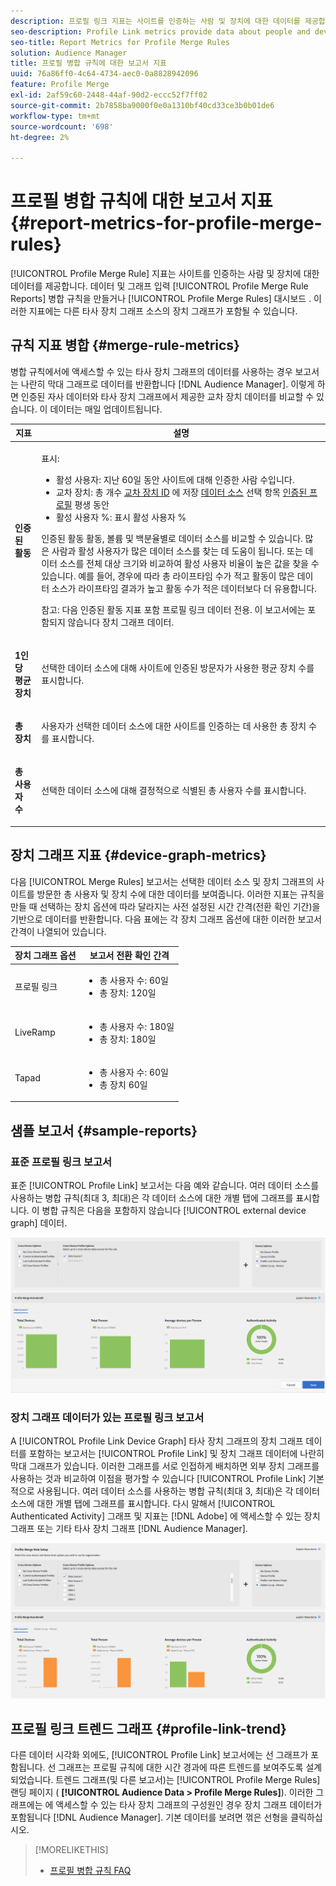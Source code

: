```yaml
---
description: 프로필 링크 지표는 사이트를 인증하는 사람 및 장치에 대한 데이터를 제공합니다. 프로필 링크 의 데이터 및 그래프는 병합 규칙을 만들거나 프로필 병합 규칙 대시보드에서 기존 규칙을 클릭할 때 동적으로 업데이트됩니다. 이러한 지표에는 다른 타사 장치 그래프 소스의 장치 그래프가 포함될 수 있습니다.
seo-description: Profile Link metrics provide data about people and devices that authenticate to your site. The data and graphs in Profile Link update dynamically as you create a merge rules or when you click an existing rule from the Profile Merge Rules dashboard. These metrics can include device graph from other third-party device graph sources.
seo-title: Report Metrics for Profile Merge Rules
solution: Audience Manager
title: 프로필 병합 규칙에 대한 보고서 지표
uuid: 76a86ff0-4c64-4734-aec0-0a8828942096
feature: Profile Merge
exl-id: 2af59c60-2448-44af-90d2-eccc52f7ff02
source-git-commit: 2b7858ba9000f0e0a1310bf40cd33ce3b0b01de6
workflow-type: tm+mt
source-wordcount: '698'
ht-degree: 2%

---
```


# 프로필 병합 규칙에 대한 보고서 지표 {#report-metrics-for-profile-merge-rules}

[!UICONTROL Profile Merge Rule] 지표는 사이트를 인증하는 사람 및 장치에 대한 데이터를 제공합니다. 데이터 및 그래프 입력 [!UICONTROL Profile Merge Rule Reports] 병합 규칙을 만들거나 [!UICONTROL Profile Merge Rules] 대시보드 . 이러한 지표에는 다른 타사 장치 그래프 소스의 장치 그래프가 포함될 수 있습니다.

## 규칙 지표 병합 {#merge-rule-metrics}

병합 규칙에서에 액세스할 수 있는 타사 장치 그래프의 데이터를 사용하는 경우 보고서는 나란히 막대 그래프로 데이터를 반환합니다 [!DNL Audience Manager]. 이렇게 하면 인증된 자사 데이터와 타사 장치 그래프에서 제공한 교차 장치 데이터를 비교할 수 있습니다. 이 데이터는 매일 업데이트됩니다.

<table id="table_A7FB2F9804F84AC8A6DD05C0E6EE7555"> 
 <thead> 
  <tr> 
   <th colname="col1" class="entry"> 지표 </th> 
   <th colname="col2" class="entry"> 설명 </th> 
  </tr> 
 </thead>
 <tbody> 
  <tr> 
   <td colname="col1"> <p> <b><span class="wintitle"> 인증된 활동</span></b> </p> </td> 
   <td colname="col2"> <p>표시: </p> 
    <ul id="ul_7F7373919A4A49028EF4BF7B28D9F8E9"> 
     <li id="li_FE2F93C496D64ED8928B3E522C9585EA"> <span class="wintitle"> 활성 사용자</span>: 지난 60일 동안 사이트에 대해 인증한 사람 수입니다. </li> 
     <li id="li_60CFD26EE68B442683C0ED5FED1A79C8"> <span class="wintitle"> 교차 장치</span>: 총 개수 <a href="merge-rules-start.md#create-data-source"> 교차 장치 ID</a> 에 저장 <a href="https://experienceleague.adobe.com/docs/audience-manager/user-guide/features/data-sources/manage-datasources.html"> 데이터 소스</a> 선택 항목 <a href="merge-rule-definitions.md"> 인증된 프로필</a> 평생 동안 </li> 
     <li id="li_F2F07B6A326C4A18B79A0CF2C47D9677"> <span class="wintitle"> 활성 사용자 %</span>: 표시 <span class="wintitle"> 활성 사용자</span> % </li> 
    </ul> <p> <span class="wintitle"> 인증된 활동</span> 활동, 볼륨 및 백분율별로 데이터 소스를 비교할 수 있습니다. 많은 사람과 활성 사용자가 많은 데이터 소스를 찾는 데 도움이 됩니다. 또는 데이터 소스를 전체 대상 크기와 비교하여 활성 사용자 비율이 높은 값을 찾을 수 있습니다. 예를 들어, 경우에 따라 총 라이프타임 수가 적고 활동이 많은 데이터 소스가 라이프타임 결과가 높고 활동 수가 적은 데이터보다 더 유용합니다. </p> <p> <p>참고: 다음 <span class="wintitle"> 인증된 활동</span> 지표 포함 <span class="wintitle"> 프로필 링크</span> 데이터 전용. 이 보고서에는 포함되지 않습니다 <span class="wintitle"> 장치 그래프</span> 데이터. </p> </p> </td> 
  </tr> 
  <tr> 
   <td colname="col1"> <p> <b><span class="wintitle"> 1인당 평균 장치</span></b> </p> </td> 
   <td colname="col2"> <p> 선택한 데이터 소스에 대해 사이트에 인증된 방문자가 사용한 평균 장치 수를 표시합니다. </p> </td> 
  </tr> 
  <tr> 
   <td colname="col1"> <p> <b><span class="wintitle"> 총 장치</span></b> </p> </td> 
   <td colname="col2"> <p>사용자가 선택한 데이터 소스에 대한 사이트를 인증하는 데 사용한 총 장치 수를 표시합니다. </p> </td> 
  </tr> 
  <tr> 
   <td colname="col1"> <p> <b><span class="wintitle"> 총 사용자 수</span></b> </p> </td> 
   <td colname="col2"> <p>선택한 데이터 소스에 대해 결정적으로 식별된 총 사용자 수를 표시합니다. </p> </td> 
  </tr> 
 </tbody> 
</table>

## 장치 그래프 지표 {#device-graph-metrics}

다음 [!UICONTROL Merge Rules] 보고서는 선택한 데이터 소스 및 장치 그래프의 사이트를 방문한 총 사용자 및 장치 수에 대한 데이터를 보여줍니다. 이러한 지표는 규칙을 만들 때 선택하는 장치 옵션에 따라 달라지는 사전 설정된 시간 간격(전환 확인 기간)을 기반으로 데이터를 반환합니다. 다음 표에는 각 장치 그래프 옵션에 대한 이러한 보고서 간격이 나열되어 있습니다.

<table id="table_038983EBC71F4A55BBCA99212AC5DEE6"> 
 <thead> 
  <tr> 
   <th colname="col1" class="entry"> 장치 그래프 옵션 </th> 
   <th colname="col2" class="entry"> 보고서 전환 확인 간격 </th> 
  </tr>
 </thead>
 <tbody> 
  <tr> 
   <td colname="col1"> <p><span class="wintitle"> 프로필 링크</span> </p> </td> 
   <td colname="col2"> <p> 
     <ul id="ul_B2FF2341573840549FFB96579F537082"> 
      <li id="li_B37323C2F2434F41B407500AC5C15447">총 사용자 수: 60일 </li> 
      <li id="li_08D911224A60418BBB3CFB4E70CE73D4">총 장치: 120일 </li> 
     </ul> </p> </td> 
  </tr> 
  <tr> 
   <td colname="col1"> <p><span class="wintitle"> LiveRamp</span> </p> </td> 
   <td colname="col2"> <p> 
     <ul id="ul_2772F3AD7E1440789B635794ECDE8DFB"> 
      <li id="li_1432363829D64615B1D349A3722D6268">총 사용자 수: 180일 </li> 
      <li id="li_D5C0E3CE92524B54BBD36C73A326292B">총 장치: 180일 </li> 
     </ul> </p> </td> 
  </tr> 
  <tr> 
   <td colname="col1"> <p><span class="wintitle"> Tapad</span> </p> </td> 
   <td colname="col2"> <p> 
     <ul id="ul_274529DB58E6442E95C6AD89BECB1362"> 
      <li id="li_67102211A72A4E47AACFE5E369793C17">총 사용자 수: 60일 </li> 
      <li id="li_3E8F3DA6A7B5487895A626674DA363A5">총 장치 60일 </li> 
     </ul> </p> </td> 
  </tr> 
 </tbody> 
</table>

## 샘플 보고서 {#sample-reports}

### 표준 프로필 링크 보고서

표준 [!UICONTROL Profile Link] 보고서는 다음 예와 같습니다. 여러 데이터 소스를 사용하는 병합 규칙(최대 3, 최대)은 각 데이터 소스에 대한 개별 탭에 그래프를 표시합니다. 이 병합 규칙은 다음을 포함하지 않습니다 [!UICONTROL external device graph] 데이터.

![](assets/profile-link-metrics.png)

### 장치 그래프 데이터가 있는 프로필 링크 보고서

A [!UICONTROL Profile Link Device Graph] 타사 장치 그래프의 장치 그래프 데이터를 포함하는 보고서는 [!UICONTROL Profile Link] 및 장치 그래프 데이터에 나란히 막대 그래프가 있습니다. 이러한 그래프를 서로 인접하게 배치하면 외부 장치 그래프를 사용하는 것과 비교하여 이점을 평가할 수 있습니다 [!UICONTROL Profile Link] 기본적으로 사용됩니다. 여러 데이터 소스를 사용하는 병합 규칙(최대 3, 최대)은 각 데이터 소스에 대한 개별 탭에 그래프를 표시합니다. 다시 말해서 [!UICONTROL Authenticated Activity] 그래프 및 지표는 [!DNL Adobe] 에 액세스할 수 있는 장치 그래프 또는 기타 타사 장치 그래프 [!DNL Audience Manager].

![](assets/profile-link-graph.png)

## 프로필 링크 트렌드 그래프 {#profile-link-trend}

다른 데이터 시각화 외에도, [!UICONTROL Profile Link] 보고서에는 선 그래프가 포함됩니다. 선 그래프는 프로필 규칙에 대한 시간 경과에 따른 트렌드를 보여주도록 설계되었습니다. 트렌드 그래프(및 다른 보고서)는 [!UICONTROL Profile Merge Rules] 랜딩 페이지 ( **[!UICONTROL Audience Data > Profile Merge Rules]**). 이러한 그래프에는 에 액세스할 수 있는 타사 장치 그래프의 구성원인 경우 장치 그래프 데이터가 포함됩니다 [!DNL Audience Manager]. 기본 데이터를 보려면 꺾은 선형을 클릭하십시오.

>[!MORELIKETHIS]
>
>* [프로필 병합 규칙 FAQ](../../faq/faq-profile-merge.md)

